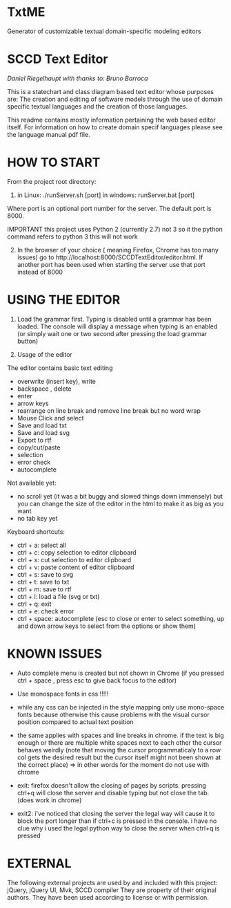 # TxtME
Generator of customizable textual domain-specific modeling editors


# SCCD Text Editor
*Daniel Riegelhaupt with thanks to: Bruno Barroca*

This is a statechart and class diagram based text editor whose purposes are: 
The creation and editing of software models through the use of domain specific textual languages 
and the creation of those languages.

This readme contains mostly information pertaining the web based editor itself.
For information on how to create domain specif languages please see the language manual pdf file.


# HOW TO START

From the project root directory:
1) in Linux:    ./runServer.sh [port]
   in windows:  runServer.bat [port]
   
Where port is an optional port number for the server. 
The default port is 8000.

IMPORTANT this project uses Python 2 (currently 2.7) not 3 so it the python command refers to python 3 this will not work


2) In the browser of your choice ( meaning Firefox, Chrome has too many issues) go to http://localhost:8000/SCCDTextEditor/editor.html.
If another port has been used when starting the server use that port instead of 8000

# USING THE EDITOR

1) Load the grammar first. Typing is disabled until a grammar has been loaded. 
The console will display a message when typing is an enabled (or simply wait one or two second after pressing the load grammar button)  

2) Usage of the editor

The editor contains basic text editing 
- overwrite (insert key), write  
- backspace , delete 
- enter
- arrow keys
- rearrange on line break and remove line break but no word wrap
- Mouse Click and select
- Save and load txt 
- Save and load svg 
- Export to rtf
- copy/cut/paste
- selection
- error check
- autocomplete

Not available yet:
- no scroll yet (it was a bit buggy and slowed things down immensely) but you can change the size of the editor in the html to make it as big as you want
- no tab key yet

Keyboard shortcuts:
- ctrl + a: select all
- ctrl + c: copy selection to editor clipboard
- ctrl + x: cut selection to editor clipboard
- ctrl + v: paste content of editor clipboard
- ctrl + s: save to svg
- ctrl + t: save to txt
- ctrl + m: save to rtf
- ctrl + l: load a file (svg or txt) 
- ctrl + q: exit
- ctrl + e: check error
- ctrl + space: autocomplete (esc to close or enter to select something, up and down arrow keys to select from the options or show them)

# KNOWN ISSUES
- Auto complete menu is created but not shown in Chrome (if you pressed ctrl + space , press esc to give back focus to the editor)
- Use monospace fonts in css !!!!!
- while any css can be injected in the style mapping only use mono-space fonts because otherwise this cause problems with the visual cursor position compared to actual text position
- the same applies with spaces and line breaks in chrome. if the text is big enough or there are multiple white spaces next to each other the cursor behaves weirdly (note that moving the cursor programmaticaly to a row col gets the desired result but the cursor itself might not been shown at the correct place)
=> in other words for the moment do not use with chrome

- exit: firefox doesn't allow the closing of pages by scripts. pressing ctrl+q will close the server and disable typing but not close the tab. (does work in chrome)
- exit2: i've noticed that closing the server the legal way will cause it to block the port longer than if ctrl+c is pressed in the console. i have no clue why i used the legal python way to close the server when ctrl+q is pressed

# EXTERNAL
The following external projects  are used by and included with this project: jQuery, jQuery UI, Mvk, SCCD compiler
They are property of their original authors.
They have been used according to license or with permission.
